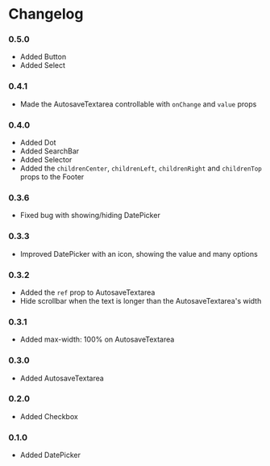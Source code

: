 # Changelog

### 0.5.0
- Added Button
- Added Select

### 0.4.1
- Made the AutosaveTextarea controllable with `onChange` and `value` props

### 0.4.0
- Added Dot
- Added SearchBar
- Added Selector
- Added the `childrenCenter`, `childrenLeft`, `childrenRight` and `childrenTop` props to the Footer

### 0.3.6
- Fixed bug with showing/hiding DatePicker

### 0.3.3
- Improved DatePicker with an icon, showing the value and many options

### 0.3.2
- Added the `ref` prop to AutosaveTextarea
- Hide scrollbar when the text is longer than the AutosaveTextarea's width

### 0.3.1
- Added max-width: 100% on AutosaveTextarea

### 0.3.0
- Added AutosaveTextarea

### 0.2.0
- Added Checkbox

### 0.1.0
- Added DatePicker
